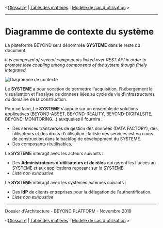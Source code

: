 <[Glossaire](./0002.Glossary.md) \| [Table des matières](./0001.TableOfContent.md) \| [Modèle de cas d'utilisation](./0200.UseCaseModel.md) >

* * *

# Diagramme de contexte du système

La plateforme BEYOND sera dénommée **SYSTEME** dans le reste du document.

_It is composed of several components linked over REST API in order to promote lose coupling among components of the system though finely integrated._

![Diagramme de contexte](./images/0100.SystemContext.png)

Le **SYSTEME** a pour vocation de permettre l'acquisition, l'hébergement la visualisation et l'analyse de données liées au cycle de vie d'infrastructures du domaine de la construction.

Pour ce faire, Le **SYSTEME** s'appuie sur un ensemble de solutions applicatives (BEYOND-ASSET, BEYOND-REALITY, BEYOND-DIGITALSITE, BEYOND-MONITORING...) auxquelles il fournira :
-   Des services transverses de gestion des données (DATA FACTORY), des utilisateurs et des droits d'utilisation ; la liste des services est en cours de construction dans le backlog de développment du SYSTEME.
-   Des composants réutilisables.

Le **SYSTEME** interagit avec les acteurs suivants :

-   Des **Administrateurs d'utilisateurs et de rôles** qui gèrent les l'accès au SYSTEME et aux applications reposant sur le SYSTEME.
-   _Liste non exhaustive_

Le **SYSTEME** interagit avec les systèmes externes suivants :

-   Des **IdP** de clients entreprises pour la délagation de l'authentification.
-   _Liste non exhaustive_

* * *

Dossier d'Architecture - BEYOND PLATFORM - Novembre 2019

<[Glossaire](./0002.Glossary.md) \| [Table des matières](./0001.TableOfContent.md) \| [Modèle de cas d'utilisation](./0200.UseCaseModel.md) >
